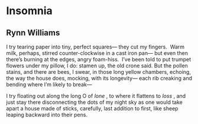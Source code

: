 # Insomnia
## Rynn Williams
I try tearing paper into tiny, perfect squares—
they cut my fingers.  Warm milk, perhaps,
stirred counter-clockwise in a cast iron pan—
but even then there’s burning at the edges,
angry foam-hiss.  I’ve been told
to put trumpet flowers under my pillow,
I do: stamen up, the old crone said.
But the pollen stains, and there are bees,
I swear, in those long yellow chambers, echoing,
the way the house does, mocking, with its longevity—
each rib creaking and bending where I’m likely to break—

I try floating out along the long O of _lone_ ,
to where it flattens to _loss_ , and just stay there
disconnecting the dots of my night sky
as one would take apart a house made of sticks,
carefully, last addition to first,
like sheep leaping backward into their pens.